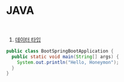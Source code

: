 # JAVA
<br>

1. <a href = "https://github.com/Syeong0013/JAVA/tree/main/DataType"> 데이터 타입<a>

```java
public class BootSpringBootApplication {
  public static void main(String[] args) {
    System.out.println("Hello, Honeymon");
  }
}
```
